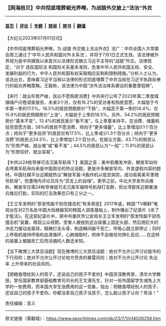 ### 【网海拾贝】中共彻底埋葬韬光养晦，为战狼外交披上“法治”外衣

---

#### [首页](../../../..?n14026258) &nbsp;|&nbsp; [评论](../../../../../epoch-comment?n14026258) &nbsp;|&nbsp; [专题](../../../../../epoch-special?n14026258) &nbsp;|&nbsp; [禁闻](../../../../../epoch-news?n14026258) &nbsp;|&nbsp; [禁书](../../../../../books?n14026258) &nbsp;|&nbsp; [翻墙](https://github.com/gfw-breaker/nogfw/blob/master/README.md?n14026258)


<div class="post_content" id="artbody" itemprop="articleBody">
 <!-- article content begin -->
 <p>
  【大纪元2023年07月01日讯】
 </p>
 <p>
  【中共彻底埋葬韬光养晦，为
  <ok href="https://www.epochtimes.com/gb/tag/%E6%88%98%E7%8B%BC.html">
   战狼
  </ok>
  外交披上法治外衣】法广：中共全国人大常委会周三通过了‘中华人民共和国对外关系法’，并将于7月1日正式生效。该法律被外界视为是中共建政以来首次以法律形式确立习近平主导的“战狼”外交。法律规定，“对于
  <ok href="https://www.epochtimes.com/gb/tag/%E8%BF%9D%E5%8F%8D%E5%9B%BD%E9%99%85%E6%B3%95.html">
   违反国际法
  </ok>
  和国际关系基本准则，危害中华人民共和国主权、安全、发展利益的行为，中华人民共和国有权采取相应反制和限制措施。”分析人士认为，该法出台，意味着习近平当局以法律的形式彻底埋葬了中共当局在习近平执政前奉行的韬光养晦策略。王毅称，该法律为中国“涉外法治体系建设的重要里程碑”。
 </p>
 <p>
  【央行：就业形势严峻，民众不愿购房消费】中共央行公布了2023年第二季度城镇储户问卷调查报告，未来3个月，仅有16.2%的受访者有购房意愿，大幅低于今年第一季的17.5%。16.5%的居民预期房价“下跌”，大幅高于第一季的14.4%。仅15.9%的居民预期房价“上涨”，大幅低于上季的18.5%。另外，54.2%的居民预期房价“基本不变”，13.4%的居民表示“看不准”，与上季基本持平。在消费、储蓄和投资意愿方面，58%的居民不愿消费，倾向于“更多储蓄”，比上季增加0.1个百分点；倾向于“更多投资”的居民仅有17.5%，比上季减少1.3个百分点；倾向于“更多消费”的居民占24.5%，比上季增加1.2个百分点。在就业方面，43.7%的居民认为“形势严峻，就业难”或“看不准”；44.5%的居民认为“一般”；11.9%的居民认为“形势较好，就业容易”。
 </p>
 <p>
  【中共以24枚导弹可击沉美军航母？】美国之音：美中若爆发冲突，解放军如何击垮美军航母向来是中国舆论的热议话题，更是许多解放军内、外宣虚假内容的题材。中国社媒平台近期就热议“解放军轰-6轰炸机以低空突防，成功驱离美军里根号航母”，但遭境内评论员斥为“谎言上的自嗨”。更早之前，中北大学发布兵推称，解放军仅需24枚导弹就可击沉美军福特号航母打击群，但台湾智库近期重演兵推后打脸，实际的打击效果恐只有三分之一。
 </p>
 <p>
  【王立军发明的“原发性脑干损伤撞击机”有多邪恶】2017年底，韩国“TV朝鲜”电视台在对2万名赴中国大陆植器官的韩国人调查基础上，制作播出了纪录片《杀了才能活》。在这部纪录片中，原中共重庆市公安局长王立军发明的“原发性脑干损伤撞击机”装置，再现公众视野。受害人被放到这台装置上固定头部，然后用巨大的冲击力推动金属球，精确打击头骨，制造瞬间脑干死亡，呼吸心跳立即停止；同时上呼吸机维持呼吸和血液循环，心肺摘取时，供体不会做任何挣扎反应……在这样的装置上被脑死亡后而活摘的人数还未知。
 </p>
 <p>
  【当下微博三大禁忌话题】现在微博的三大禁忌话题：绝对不允许公开讨论股市的下行风险；绝对不允许公开讨论地方债务的暴雷风险；绝对不允许公开讨论
  <ok href="https://www.epochtimes.com/gb/tag/%E5%A4%B1%E4%B8%9A%E7%8E%87.html">
   失业率
  </ok>
  上升带来的社会风险。
 </p>
 <p>
  【把粮食喂给别人的孩子，还说自己的孩子不爱你】中国资深教育家，清华大学教授，曾任国家教育部基础教育司司长的王文湛先生，针对一些外国留学生减免上大学的一些费用，而本国大学生涨费用的这一现象，指出：把粮食喂给别人的孩子，还说自己的孩子不爱你。你都没拿自己孩子当孩子，怎么能让孩子认你？笑话！”
 </p>
 <p>
  责任编辑：高义
 </p>
 <!-- article content end -->
 <div id="below_article_ad">
 </div>
</div>


---

原文链接（需翻墙）：https://www.epochtimes.com/gb/23/7/1/n14026258.htm